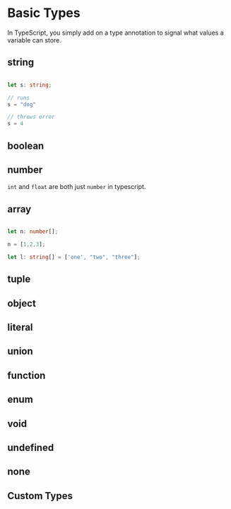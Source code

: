 # Basic Types

In TypeScript, you simply add on a type annotation to signal what values a variable can store.

## string

```ts

let s: string;

// runs
s = "dog"

// throws error
s = 4

```

## boolean



## number
`int` and `float` are both just `number` in typescript.
## array

```ts

let n: number[];

n = [1,2,3];

let l: string[] = ['one', "two", "three"];

```

## tuple

## object

## literal

## union

## function

## enum

## void

## undefined

## none

## Custom Types